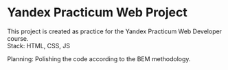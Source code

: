 # Yandex Practicum Web Project #

This project is created as practice for the Yandex Practicum Web Developer course.  
Stack: HTML, CSS, JS

Planning: Polishing the code according to the BEM methodology.
